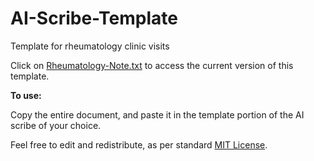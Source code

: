 # AI-Scribe-Template
Template for rheumatology clinic visits

Click on [Rheumatology-Note.txt](https://github.com/psufka/AI-Scribe-Template/blob/main/Rheumatology-Note.txt) to access the current version of this template. 

**To use:**

Copy the entire document, and paste it in the template portion of the AI scribe of your choice. 

Feel free to edit and redistribute, as per standard [MIT License](https://github.com/psufka/AI-Scribe-Template/blob/main/LICENSE). 
